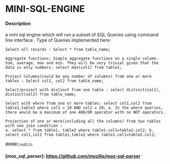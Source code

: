 # MINI-SQL-ENGINE
#### Description
a mini sql engine which will run a subset of SQL Queries using ​ command line interface​ .
Type of Queries implemented here:​

    Select all records : Select * from table_name;

    Aggregate functions: Simple aggregate functions on a single column. Sum, average, max and min. They will be very trivial given that the data is only numbers: select max(col1) from table1;

    Project Columns(could be any number of columns) from one or more tables : Select col1, col2 from table_name;

    Select/project with distinct from one table : select distinct(col1), distinct(col2) from table_name;

    Select with where from one or more tables: select col1,col2 from table1,table2 where col1 = 10 AND col2 = 20; a. In the where queries, there would be a maximum of one AND/OR operator with no NOT operators.

    Projection of one or more(including all the columns) from two tables with one join condition :
    a. select * from table1, table2 where table1.col1=table2.col2; b. select col1,col2 from table1,table2 where table1.col1=table2.col2;

####``Credits``
#### [moz_sql_parser]: https://github.com/mozilla/moz-sql-parser

